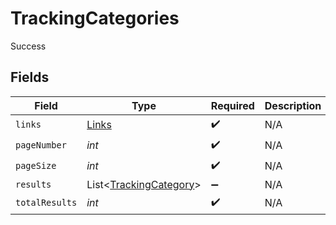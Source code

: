 # TrackingCategories

Success


## Fields

| Field                                                             | Type                                                              | Required                                                          | Description                                                       |
| ----------------------------------------------------------------- | ----------------------------------------------------------------- | ----------------------------------------------------------------- | ----------------------------------------------------------------- |
| `links`                                                           | [Links](../../models/shared/Links.md)                             | :heavy_check_mark:                                                | N/A                                                               |
| `pageNumber`                                                      | *int*                                                             | :heavy_check_mark:                                                | N/A                                                               |
| `pageSize`                                                        | *int*                                                             | :heavy_check_mark:                                                | N/A                                                               |
| `results`                                                         | List<[TrackingCategory](../../models/shared/TrackingCategory.md)> | :heavy_minus_sign:                                                | N/A                                                               |
| `totalResults`                                                    | *int*                                                             | :heavy_check_mark:                                                | N/A                                                               |